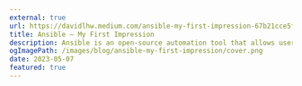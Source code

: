 ```yaml
---
external: true
url: https://davidlhw.medium.com/ansible-my-first-impression-67b21cce5f75
title: Ansible — My First Impression
description: Ansible is an open-source automation tool that allows users to automate the deployment, configuration, and management of infrastructure, and designed to be simple and flexible.
ogImagePath: /images/blog/ansible-my-first-impression/cover.png
date: 2023-05-07
featured: true
---
```

